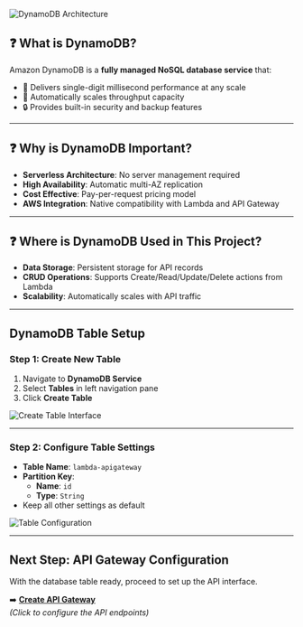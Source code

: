 ![DynamoDB Architecture](https://github.com/user-attachments/assets/d7554f6b-553b-4b65-aaf1-b1acdd879f4b)    
## ❓ What is DynamoDB?  
Amazon DynamoDB is a **fully managed NoSQL database service** that:  
- 🚀 Delivers single-digit millisecond performance at any scale  
- 🔄 Automatically scales throughput capacity  
- 🔒 Provides built-in security and backup features  

---

## ❓ Why is DynamoDB Important?  
- **Serverless Architecture**: No server management required  
- **High Availability**: Automatic multi-AZ replication  
- **Cost Effective**: Pay-per-request pricing model  
- **AWS Integration**: Native compatibility with Lambda and API Gateway  

---

## ❓ Where is DynamoDB Used in This Project?  
- **Data Storage**: Persistent storage for API records  
- **CRUD Operations**: Supports Create/Read/Update/Delete actions from Lambda  
- **Scalability**: Automatically scales with API traffic  


---

## DynamoDB Table Setup

### Step 1: Create New Table
1. Navigate to **DynamoDB Service**  
2. Select **Tables** in left navigation pane  
3. Click **Create Table**  

![Create Table Interface](https://github.com/user-attachments/assets/eb05880f-7863-4ce8-a537-b7a185f62c70)  

---

### Step 2: Configure Table Settings
- **Table Name**: `lambda-apigateway`  
- **Partition Key**:  
  - **Name**: `id`  
  - **Type**: `String`  
- Keep all other settings as default  

![Table Configuration](https://github.com/user-attachments/assets/7c1e3a36-4716-4fde-93a0-432d9ccfe572)  

---

## Next Step: API Gateway Configuration  
With the database table ready, proceed to set up the API interface.  

➡️ **[Create API Gateway](api-gateway-setup.md)**  
*(Click to configure the API endpoints)*  
